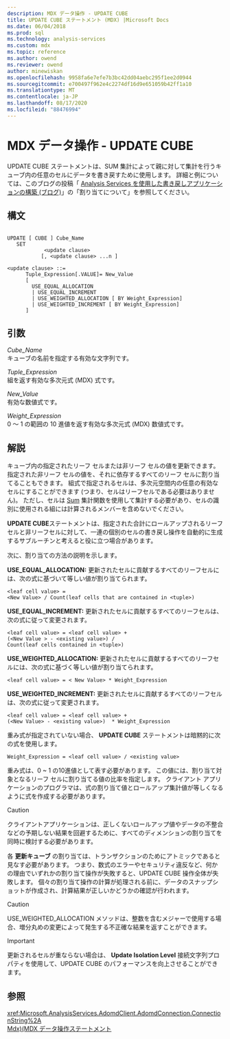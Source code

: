 ```yaml
---
description: MDX データ操作 - UPDATE CUBE
title: UPDATE CUBE ステートメント (MDX) |Microsoft Docs
ms.date: 06/04/2018
ms.prod: sql
ms.technology: analysis-services
ms.custom: mdx
ms.topic: reference
ms.author: owend
ms.reviewer: owend
author: minewiskan
ms.openlocfilehash: 9958fa6e7efe7b3bc42dd04aebc295f1ee2d0944
ms.sourcegitcommit: e700497f962e4c2274df16d9e651059b42ff1a10
ms.translationtype: MT
ms.contentlocale: ja-JP
ms.lasthandoff: 08/17/2020
ms.locfileid: "88476994"
---
```

# <a name="mdx-data-manipulation---update-cube"></a>MDX データ操作 - UPDATE CUBE


  UPDATE CUBE ステートメントは、SUM 集計によって親に対して集計を行うキューブ内の任意のセルにデータを書き戻すために使用します。 詳細と例については、このブログの投稿「 [Analysis Services を使用した書き戻しアプリケーションの構築 (ブログ)](https://go.microsoft.com/fwlink/?LinkId=394977)」の「割り当てについて」を参照してください。  
  
## <a name="syntax"></a>構文  
  
```  
  
UPDATE [ CUBE ] Cube_Name   
   SET   
            <update clause>   
           [, <update clause> ...n ]  
  
<update clause> ::=   
      Tuple_Expression[.VALUE]= New_Value  
      [   
        USE_EQUAL_ALLOCATION   
        | USE_EQUAL_INCREMENT   
        | USE_WEIGHTED_ALLOCATION [ BY Weight_Expression]   
        | USE_WEIGHTED_INCREMENT [ BY Weight_Expression]  
      ]  
```  
  
## <a name="arguments"></a>引数  
 *Cube_Name*  
 キューブの名前を指定する有効な文字列です。  
  
 *Tuple_Expression*  
 組を返す有効な多次元式 (MDX) 式です。  
  
 *New_Value*  
 有効な数値式です。  
  
 *Weight_Expression*  
 0 ～ 1 の範囲の 10 進値を返す有効な多次元式 (MDX) 数値式です。  
  
## <a name="remarks"></a>解説  
 キューブ内の指定されたリーフ セルまたは非リーフ セルの値を更新できます。指定された非リーフ セルの値を、それに依存するすべてのリーフ セルに割り当てることもできます。 組式で指定されるセルは、多次元空間内の任意の有効なセルにすることができます (つまり、セルはリーフセルである必要はありません)。 ただし、セルは [Sum](../mdx/sum-mdx.md) 集計関数を使用して集計する必要があり、セルの識別に使用される組には計算されるメンバーを含めないでください。  
  
 **UPDATE CUBE**ステートメントは、指定された合計にロールアップされるリーフセルと非リーフセルに対して、一連の個別のセルの書き戻し操作を自動的に生成するサブルーチンと考えると役に立つ場合があります。  
  
 次に、割り当ての方法の説明を示します。  
  
 **USE_EQUAL_ALLOCATION:** 更新されたセルに貢献するすべてのリーフセルには、次の式に基づいて等しい値が割り当てられます。  
  
```  
<leaf cell value> =   
<New Value> / Count(leaf cells that are contained in <tuple>)  
```  
  
 **USE_EQUAL_INCREMENT:** 更新されたセルに貢献するすべてのリーフセルは、次の式に従って変更されます。  
  
```  
<leaf cell value> = <leaf cell value> +   
(<New Value > - <existing value>) /  
Count(leaf cells contained in <tuple>)  
```  
  
 **USE_WEIGHTED_ALLOCATION:** 更新されたセルに貢献するすべてのリーフセルには、次の式に基づく等しい値が割り当てられます。  
  
```  
<leaf cell value> = < New Value> * Weight_Expression  
```  
  
 **USE_WEIGHTED_INCREMENT:** 更新されたセルに貢献するすべてのリーフセルは、次の式に従って変更されます。  
  
```  
<leaf cell value> = <leaf cell value> +   
(<New Value> - <existing value>)  * Weight_Expression  
```  
  
 重み式が指定されていない場合、 **UPDATE CUBE** ステートメントは暗黙的に次の式を使用します。  
  
```  
Weight_Expression = <leaf cell value> / <existing value>  
```  
  
 重み式は、0 ~ 1 の10進値として表す必要があります。 この値には、割り当て対象となるリーフ セルに割り当てる値の比率を指定します。 クライアント アプリケーションのプログラマは、式の割り当て値とロールアップ集計値が等しくなるように式を作成する必要があります。  
  
> [!CAUTION]  
>  クライアントアプリケーションは、正しくないロールアップ値やデータの不整合などの予期しない結果を回避するために、すべてのディメンションの割り当てを同時に検討する必要があります。  
  
 各 **更新キューブ** の割り当ては、トランザクションのためにアトミックであると見なす必要があります。 つまり、数式のエラーやセキュリティ違反など、何かの理由でいずれかの割り当て操作が失敗すると、UPDATE CUBE 操作全体が失敗します。 個々の割り当て操作の計算が処理される前に、データのスナップショットが作成され、計算結果が正しいかどうかの確認が行われます。  
  
> [!CAUTION]  
>  USE_WEIGHTED_ALLOCATION メソッドは、整数を含むメジャーで使用する場合、増分丸めの変更によって発生する不正確な結果を返すことができます。  
  
> [!IMPORTANT]  
>  更新されるセルが重ならない場合は、 **Update Isolation Level** 接続文字列プロパティを使用して、UPDATE CUBE のパフォーマンスを向上させることができます。  
  
## <a name="see-also"></a>参照  
 <xref:Microsoft.AnalysisServices.AdomdClient.AdomdConnection.ConnectionString%2A>   
 [Mdx&#41;&#40;MDX データ操作ステートメント ](../mdx/mdx-data-manipulation-statements-mdx.md)  
  
  
